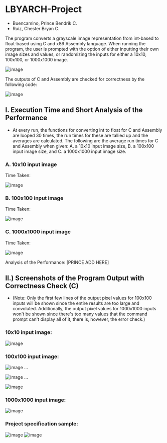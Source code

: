 # LBYARCH-Project
- Buencamino, Prince Bendrik C.
- Ruiz, Chester Bryan C.

The program converts a grayscale image representation from int-based to float-based using C and x86 Assembly language. When running the program, the user is prompted with the option of either inputting their own image sizes and values, or randomizing the inputs for either a 10x10, 100x100, or 1000x1000 image.

![image](https://github.com/user-attachments/assets/c745ee77-a0fc-4474-a658-92cd541ebe28)

The outputs of C and Assembly are checked for correctness by the following code:

![image](https://github.com/user-attachments/assets/07240fb4-97fe-4347-bf1f-fe79262b0367)


## I. Execution Time and Short Analysis of the Performance
- At every run, the functions for converting int to float for C and Assembly are looped 30 times, the run times for these are tallied up and the averages are calculated. The following are the average run times for C and Assembly when given: A. a 10x10 input image size, B. a 100x100 input image size, and C. a 1000x1000 input image size.

### A. 10x10 input image

Time Taken:

![image](https://github.com/user-attachments/assets/20630bd6-40a9-45b1-b15e-cb01f1ec2ece)

### B. 100x100 input image

Time Taken:

![image](https://github.com/user-attachments/assets/9564caeb-0eb0-473c-88f4-8baa921ab1eb)

### C. 1000x1000 input image

Time Taken:

![image](https://github.com/user-attachments/assets/1705597a-fb4f-48b0-87cd-2db2edbe929f)

Analysis of the Performance:
[PRINCE ADD HERE]

## II.) Screenshots of the Program Output with Correctness Check (C)

- (Note: Only the first few lines of the output pixel values for 100x100 inputs will be shown since the entire results are too large and convoluted. Additionally, the output pixel values for 1000x1000 inputs won't be shown since there's too many values that the command prompt can't display all of it, there is, however, the error check.)

### 10x10 input image:

![image](https://github.com/user-attachments/assets/8972404f-5eb8-4b66-875b-fa1aa90b8c94)

### 100x100 input image:

![image](https://github.com/user-attachments/assets/38375ebd-fa53-4f46-94a2-9d7062651a62)
...

![image](https://github.com/user-attachments/assets/4dac812e-6c65-4c51-89db-5fb3af8d7301)
...

![image](https://github.com/user-attachments/assets/1084de0a-17b5-43de-9eca-3929bde38dd1)

### 1000x1000 input image:

![image](https://github.com/user-attachments/assets/d2d38ed6-581e-4da8-bc8a-bf100cf4d515)

### Project specification sample:

![image](https://github.com/user-attachments/assets/ca6583f4-59d5-41dc-96a8-1d3406e6e369)
![image](https://github.com/user-attachments/assets/b98b5631-1fa7-476b-8f03-ee9b7e849675)



